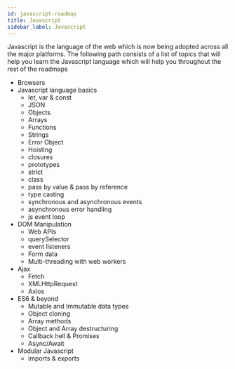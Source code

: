 ```yaml
---
id: javascript-roadmap
title: Javascript
sidebar_label: Javascript
---
```


Javascript is the language of the web which is now being adopted across all the major platforms. The following path consists of a list of topics that will help you learn the Javascript language which will help you throughout the rest of the roadmaps

- Browsers
- Javascript language basics
  - let, var & const
  - JSON
  - Objects
  - Arrays
  - Functions
  - Strings
  - Error Object
  - Hoisting
  - closures
  - prototypes
  - strict
  - class
  - pass by value & pass by reference
  - type casting
  - synchronous and asynchronous events
  - asynchronous error handling
  - js event loop
- DOM Manipulation
  - Web APIs
  - querySelector
  - event listeners
  - Form data
  - Multi-threading with web workers
- Ajax
  - Fetch
  - XMLHttpRequest
  - Axios
- ES6 & beyond
  - Mutable and Immutable data types
  - Object cloning
  - Array methods
  - Object and Array destructuring
  - Callback hell & Promises
  - Async/Await
- Modular Javascript
  - imports & exports
